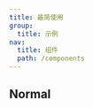 ```yaml
---
title: 最简使用
group:
  title: 示例
nav:
  title: 组件
  path: /components
---
```


## Normal

<code src="../demos/normal.tsx" />

